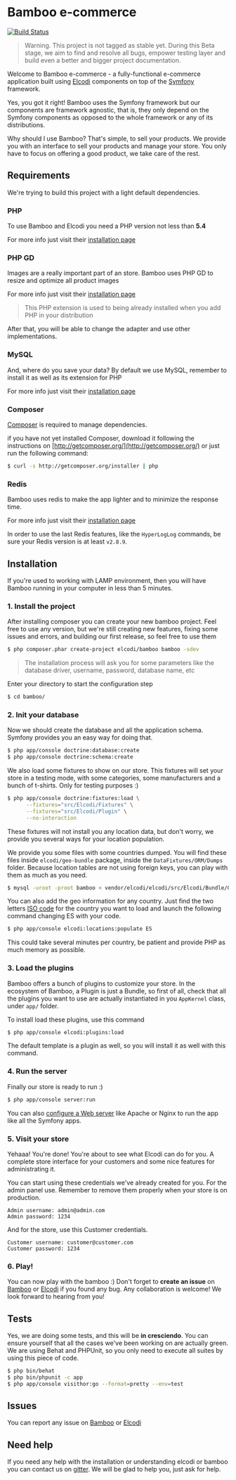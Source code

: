 Bamboo e-commerce
=================

[![Build Status](https://travis-ci.org/elcodi/bamboo.svg?branch=master)](https://travis-ci.org/elcodi/bamboo)

> Warning. This project is not tagged as stable yet. During this Beta stage, we
> aim to find and resolve all bugs, empower testing layer and build even a 
> better and bigger project documentation.

Welcome to Bamboo e-commerce - a fully-functional e-commerce application built
using [Elcodi] components on top of the [Symfony] framework.

Yes, you got it right! Bamboo uses the Symfony framework but our components are
framework agnostic, that is, they only depend on the Symfony components as 
opposed to the whole framework or any of its distributions.

Why should I use Bamboo? That's simple, to sell your products. We provide you 
with an interface to sell your products and manage your store. You only have to 
focus on offering a good product, we take care of the rest.

## Requirements

We're trying to build this project with a light default dependencies.

### PHP

To use Bamboo and Elcodi you need a PHP version not less than **5.4**

For more info just visit their
[installation page](http://php.net/manual/en/install.php)

### PHP GD

Images are a really important part of an store. Bamboo uses PHP GD to
resize and optimize all product images

For more info just visit their
[installation page](http://php.net/manual/en/image.installation.php)

> This PHP extension is used to being already installed when you add PHP in your
> distribution

After that, you will be able to change the adapter and use other 
implementations.

### MySQL

And, where do you save your data? By default we use MySQL, remember to install
it as well as its extension for PHP

For more info just visit their
[installation page](http://dev.mysql.com/doc/refman/5.1/en/installing.html)

### Composer

[Composer] is required to manage dependencies.

if you have not yet installed Composer, download it following the instructions
on [http://getcomposer.org/](http://getcomposer.org/) or just run the following
command:

``` bash
$ curl -s http://getcomposer.org/installer | php
```

### Redis

Bamboo uses redis to make the app lighter and to minimize the response time.

For more info just visit their
[installation page](http://redis.io/topics/quickstart)

In order to use the last Redis features, like the `HyperLogLog` commands, be
sure your Redis version is at least `v2.8.9`.

## Installation

If you're used to working with LAMP environment, then you will have Bamboo 
running in your computer in less than 5 minutes.

### 1. Install the project

After installing composer you can create your new bamboo project. Feel free to
use any version, but we're still creating new features, fixing some issues and
errors, and building our first release, so feel free to use them

``` bash
$ php composer.phar create-project elcodi/bamboo bamboo -sdev
```

> The installation process will ask you for some parameters like the database
> driver, username, password, database name, etc

Enter your directory to start the configuration step

``` bash
$ cd bamboo/
```

### 2. Init your database

Now we should create the database and all the application schema. Symfony
provides you an easy way for doing that.

``` bash
$ php app/console doctrine:database:create
$ php app/console doctrine:schema:create
```

We also load some fixtures to show on our store. This fixtures will set your
store in a testing mode, with some categories, some manufacturers and a bunch of
t-shirts. Only for testing purposes :)

``` bash
$ php app/console doctrine:fixtures:load \
      --fixtures="src/Elcodi/Fixtures" \
      --fixtures="src/Elcodi/Plugin" \
      --no-interaction
```

These fixtures will not install you any location data, but don't worry, we 
provide you several ways for your location population.

We provide you some files with some countries dumped. You will find these files
inside `elcodi/geo-bundle` package, inside the `DataFixtures/ORM/Dumps` folder.
Because location tables are not using foreign keys, you can play with them as
much as you need.

``` bash
$ mysql -uroot -proot bamboo < vendor/elcodi/elcodi/src/Elcodi/Bundle/GeoBundle/DataFixtures/ORM/Dumps/spain.sql
```

You can also add the geo information for any country. Just find the two letters
[ISO code](http://en.wikipedia.org/wiki/ISO_3166-1#Current_codes) for the
country you want to load and launch the following command changing ES with your
code.

``` bash
$ php app/console elcodi:locations:populate ES
```

This could take several minutes per country, be patient and provide PHP as much
memory as possible.

### 3. Load the plugins

Bamboo offers a bunch of plugins to customize your store. In the ecosystem of
Bamboo, a Plugin is just a Bundle, so first of all, check that all the plugins
you want to use are actually instantiated in you `AppKernel` class, under `app/`
folder.

To install load these plugins, use this command

``` bash
$ php app/console elcodi:plugins:load
```

The default template is a plugin as well, so you will install it as well with
this command.

### 4. Run the server

Finally our store is ready to run :)

``` bash
$ php app/console server:run
```

You can also [configure a Web server] like Apache or Nginx to run the app like
all the Symfony apps.

### 5. Visit your store

Yehaaa! You're done! You're about to see what Elcodi can do for you. A complete
store interface for your customers and some nice features for administrating it.

You can start using these credentials we've already created for you. For the
admin panel use. Remember to remove them properly when your store is on 
production.

``` text
Admin username: admin@admin.com
Admin password: 1234
```

And for the store, use this Customer credentials.

``` text
Customer username: customer@customer.com
Customer password: 1234
```

### 6. Play!

You can now play with the bamboo :)
Don't forget to **create an issue** on
[Bamboo](https://github.com/elcodi/bamboo/issues) or
[Elcodi](https://github.com/elcodi/elcodi/issues) if you found any bug.
Any collaboration is welcome! We look forward to hearing from you!

## Tests

Yes, we are doing some tests, and this will be **in cresciendo**. You can ensure
yourself that all the cases we've been working on are actually green. We are
using Behat and PHPUnit, so you only need to execute all suites by using this
piece of code.

``` bash
$ php bin/behat
$ php bin/phpunit -c app
$ php app/console visithor:go --format=pretty --env=test
```

## Issues

You can report any issue on [Bamboo](https://github.com/elcodi/bamboo/issues) or
[Elcodi](https://github.com/elcodi/elcodi/issues)

## Need help

If you need any help with the installation or understanding elcodi or bamboo you
can contact us on [gitter](https://gitter.im/elcodi/elcodi).
We will be glad to help you, just ask for help.

[Composer]: http://getcomposer.org/
[Symfony]: http://symfony.com
[Elcodi]: https://github.com/elcodi/elcodi
[configure a Web server]: http://symfony.com/doc/current/cookbook/configuration/web_server_configuration.html

